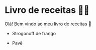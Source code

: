 # Livro de receitas :man_cook:

Olá! Bem vindo ao meu livro de receitas :wave:

- Strogonoff de frango

- Pavê

  
